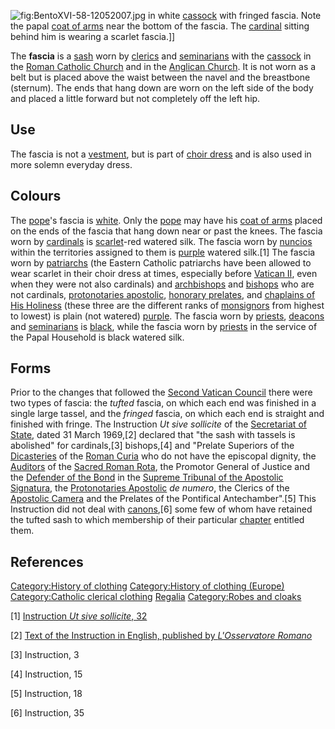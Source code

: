 ![](BentoXVI-58-12052007.jpg "fig:BentoXVI-58-12052007.jpg") in white
[cassock](cassock "wikilink") with fringed fascia. Note the papal [coat
of arms](coat_of_arms "wikilink") near the bottom of the fascia. The
[cardinal](cardinal_(Catholicism) "wikilink") sitting behind him is
wearing a scarlet fascia.\]\]

The **fascia** is a [sash](sash "wikilink") worn by
[clerics](cleric "wikilink") and [seminarians](seminarian "wikilink")
with the [cassock](cassock "wikilink") in the [Roman Catholic
Church](Roman_Catholic_Church "wikilink") and in the [Anglican
Church](Anglican_Church "wikilink"). It is not worn as a belt but is
placed above the waist between the navel and the breastbone (sternum).
The ends that hang down are worn on the left side of the body and placed
a little forward but not completely off the left hip.

## Use

The fascia is not a [vestment](vestment "wikilink"), but is part of
[choir dress](choir_dress "wikilink") and is also used in more solemn
everyday dress.

## Colours

The [pope](pope "wikilink")'s fascia is [white](white "wikilink"). Only
the [pope](pope "wikilink") may have his [coat of
arms](coat_of_arms "wikilink") placed on the ends of the fascia that
hang down near or past the knees. The fascia worn by
[cardinals](Cardinal_(Catholicism) "wikilink") is
[scarlet](Scarlet_(color) "wikilink")-red watered silk. The fascia worn
by [nuncios](nuncio "wikilink") within the territories assigned to them
is [purple](purple "wikilink") watered silk.[1] The fascia worn by
[patriarchs](patriarchs "wikilink") (the Eastern Catholic patriarchs
have been allowed to wear scarlet in their choir dress at times,
especially before [Vatican II](Vatican_II "wikilink"), even when they
were not also cardinals) and [archbishops](archbishops "wikilink") and
[bishops](bishops "wikilink") who are not cardinals, [protonotaries
apostolic](protonotary_apostolic "wikilink"), [honorary
prelates](honorary_prelate "wikilink"), and [chaplains of His
Holiness](Chaplain_of_His_Holiness "wikilink") (these three are the
different ranks of [monsignors](monsignor "wikilink") from highest to
lowest) is plain (not watered) [purple](purple "wikilink"). The fascia
worn by [priests](priests "wikilink"), [deacons](deacons "wikilink") and
[seminarians](seminarians "wikilink") is [black](black "wikilink"),
while the fascia worn by [priests](priests "wikilink") in the service of
the Papal Household is black watered silk.

## Forms

Prior to the changes that followed the [Second Vatican
Council](Second_Vatican_Council "wikilink") there were two types of
fascia: the *tufted* fascia, on which each end was finished in a single
large tassel, and the *fringed* fascia, on which each end is straight
and finished with fringe. The Instruction *Ut sive sollicite* of the
[Secretariat of State](Secretariat_of_State "wikilink"), dated 31 March
1969,[2] declared that "the sash with tassels is abolished" for
cardinals,[3] bishops,[4] and "Prelate Superiors of the
[Dicasteries](Dicastery "wikilink") of the [Roman
Curia](Roman_Curia "wikilink") who do not have the episcopal dignity,
the [Auditors](Auditor_(ecclesiastical) "wikilink") of the [Sacred Roman
Rota](Sacred_Roman_Rota "wikilink"), the Promotor General of Justice and
the [Defender of the Bond](Defender_of_the_Bond "wikilink") in the
[Supreme Tribunal of the Apostolic
Signatura](Supreme_Tribunal_of_the_Apostolic_Signatura "wikilink"), the
[Protonotaries Apostolic](Protonotary_Apostolic "wikilink") *de numero*,
the Clerics of the [Apostolic Camera](Apostolic_Camera "wikilink") and
the Prelates of the Pontifical Antechamber".[5] This Instruction did not
deal with [canons](Canon_(priest) "wikilink"),[6] some few of whom have
retained the tufted sash to which membership of their particular
[chapter](chapter_(religion) "wikilink") entitled them.

## References

[Category:History of clothing](Category:History_of_clothing "wikilink")
[Category:History of clothing
(Europe)](Category:History_of_clothing_(Europe) "wikilink")
[Category:Catholic clerical
clothing](Category:Catholic_clerical_clothing "wikilink")
[Regalia](Category:Holy_See "wikilink") [Category:Robes and
cloaks](Category:Robes_and_cloaks "wikilink")

[1] [Instruction *Ut sive sollicite*,
32](http://www2.fiu.edu/~mirandas/instruction69.htm)

[2] [Text of the Instruction in English, published by *L'Osservatore
Romano*](http://www2.fiu.edu/~mirandas/instruction69.htm)

[3] Instruction, 3

[4] Instruction, 15

[5] Instruction, 18

[6] Instruction, 35